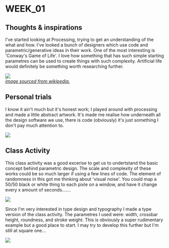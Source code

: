# WEEK_01
## Thoughts & inspirations 

I've started looking at Processing, trying to get an understanding of the what and how. I've looked a bunch of designers which use code and parametric/generative ideas in their work. One of the most interesting is 'Conway's Game of Life'. I love how something that has such simple starting parametres can be used to create things with such complexity. Artificial life would definitely be something worth researching further. <br/>

![](Conways_game_of_life_breeder.png) <br/>
[*image sourced from wikipedia.*](https://en.wikipedia.org/wiki/Conway%27s_Game_of_Life) <br/>



## Personal trials

I know it ain't much but it's honest work; I played around with processing and made a little abstract artwork. It's made me realise how underneath all the design software we use, there is code (obviously) it's just something I don't pay much attention to. <br/>

![](Screen%20Shot%202020-07-26%20at%202.10.58%20pm.png) <br/>



## Class Activity

This class activity was a good excerise to get us to undertstand the basic concept behind parametric design. The scale and complexity of these works could be so much larger if using a few lines of code. The element of randomness in this got me thinking about 'visual noise'. You could map a 50/50 black or white thing to each pixle on a window, and have it change every x amount of seconds.......

![](d51aa88639cb484d82f0c683b6b9d977.jpg) <br/> 

Since I'm very interested in type design and typography I made a type version of the class activity. The parametres I used were: width, crossbar height, roundness, and stroke weight. This is obviously a super rudimentary example but a good place to start. I may try to develop this further but I'm still at square one...

![](parametric_A_test_1.jpg) 
